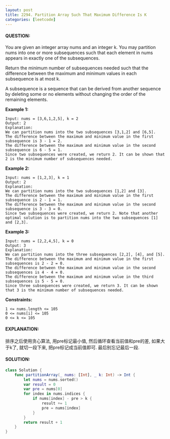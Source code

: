 ```yaml
---
layout: post
title: 2294. Partition Array Such That Maximum Difference Is K
categories: [leetcode]
---
```

#### QUESTION:
You are given an integer array nums and an integer k. You may partition nums into one or more subsequences such that each element in nums appears in exactly one of the subsequences.

Return the minimum number of subsequences needed such that the difference between the maximum and minimum values in each subsequence is at most k.

A subsequence is a sequence that can be derived from another sequence by deleting some or no elements without changing the order of the remaining elements.

 

__Example 1:__
```
Input: nums = [3,6,1,2,5], k = 2
Output: 2
Explanation:
We can partition nums into the two subsequences [3,1,2] and [6,5].
The difference between the maximum and minimum value in the first subsequence is 3 - 1 = 2.
The difference between the maximum and minimum value in the second subsequence is 6 - 5 = 1.
Since two subsequences were created, we return 2. It can be shown that 2 is the minimum number of subsequences needed.
```
__Example 2:__
```
Input: nums = [1,2,3], k = 1
Output: 2
Explanation:
We can partition nums into the two subsequences [1,2] and [3].
The difference between the maximum and minimum value in the first subsequence is 2 - 1 = 1.
The difference between the maximum and minimum value in the second subsequence is 3 - 3 = 0.
Since two subsequences were created, we return 2. Note that another optimal solution is to partition nums into the two subsequences [1] and [2,3].
```
__Example 3:__
```
Input: nums = [2,2,4,5], k = 0
Output: 3
Explanation:
We can partition nums into the three subsequences [2,2], [4], and [5].
The difference between the maximum and minimum value in the first subsequences is 2 - 2 = 0.
The difference between the maximum and minimum value in the second subsequences is 4 - 4 = 0.
The difference between the maximum and minimum value in the third subsequences is 5 - 5 = 0.
Since three subsequences were created, we return 3. It can be shown that 3 is the minimum number of subsequences needed.
```
 

__Constraints:__
```
1 <= nums.length <= 105
0 <= nums[i] <= 105
0 <= k <= 105
```
#### EXPLANATION:

排序之后使用贪心算法, 用pre标记最小值, 然后循环查看当前值和pre的差, 如果大于k了, 就切一段下来, 把pre标记成当前值即可. 最后别忘记最后一段.

#### SOLUTION:
```swift
class Solution {
    func partitionArray(_ nums: [Int], _ k: Int) -> Int {
        let nums = nums.sorted()
        var result = 0
        var pre = nums[0]
        for index in nums.indices {
            if nums[index] - pre > k {
                result += 1
                pre = nums[index]
            }
        }
        return result + 1
    }
}
```
